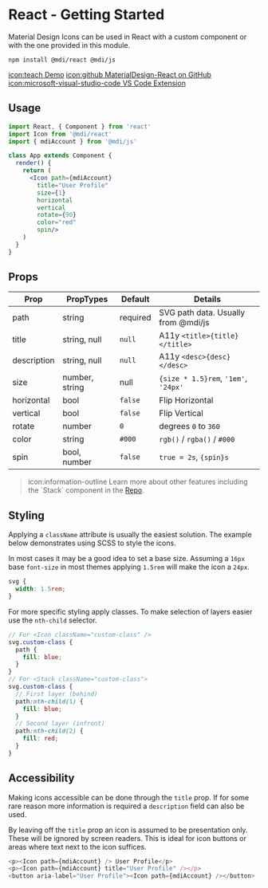 # React - Getting Started

Material Design Icons can be used in React with a custom component or with the one provided in this module.

```
npm install @mdi/react @mdi/js
```

<a href="https://templarian.github.io/@mdi/react/" class="btn btn-outline-primary">icon:teach Demo</a>
<a href="https://github.com/Templarian/MaterialDesign-React" class="btn btn-outline-secondary ml-2">icon:github MaterialDesign-React on GitHub</a>
<a href="https://marketplace.visualstudio.com/items?itemName=lukas-tr.materialdesignicons-intellisense" class="btn btn-outline-secondary ml-2">icon:microsoft-visual-studio-code VS Code Extension</a>

## Usage

```jsx
import React, { Component } from 'react'
import Icon from '@mdi/react'
import { mdiAccount } from '@mdi/js'

class App extends Component {
  render() {
    return (
      <Icon path={mdiAccount}
        title="User Profile"
        size={1}
        horizontal
        vertical
        rotate={90}
        color="red"
        spin/>
    )
  }
} 
```

## Props

| Prop        | PropTypes      | Default  | Details |
|-------------|----------------|----------|---------|
| path        | string         | required | SVG path data. Usually from @mdi/js |
| title       | string, null   | `null`   | A11y `<title>{title}</title>` |
| description | string, null   | `null`   | A11y `<desc>{desc}</desc>` |
| size        | number, string | null     | `{size * 1.5}rem`, `'1em'`, `'24px'` |
| horizontal  | bool           | `false ` | Flip Horizontal |
| vertical    | bool           | `false`  | Flip Vertical |
| rotate      | number         | `0 `     | degrees `0` to `360` |
| color       | string         | `#000`   | `rgb()` / `rgba()` / `#000` |
| spin        | bool, number   | `false`  | `true = 2s`, `{spin}s` |

<blockquote class="alert alert-info">
  icon:information-outline Learn more about other features including the `Stack` component in the <a href="https://github.com/Templarian/MaterialDesign-React">Repo</a>.
</blockquote>

## Styling

Applying a `className` attribute is usually the easiest solution. The example below demonstrates using SCSS to style the icons.

In most cases it may be a good idea to set a base size. Assuming a `16px` base `font-size` in most themes applying `1.5rem` will make the icon a `24px`.

```scss
svg {
  width: 1.5rem;
}
```

For more specific styling apply classes. To make selection of layers easier use the `nth-child` selector.

```scss
// For <Icon className="custom-class" />
svg.custom-class {
  path {
    fill: blue;
  }
}
// For <Stack className="custom-class">
svg.custom-class {
  // First layer (behind)
  path:nth-child(1) {
    fill: blue;
  }
  // Second layer (infront)
  path:nth-child(2) {
    fill: red;
  }
}
```

## Accessibility

Making icons accessible can be done through the `title` prop. If for some rare reason more information is required a `description` field can also be used.

By leaving off the `title` prop an icon is assumed to be presentation only. These will be ignored by screen readers. This is ideal for icon buttons or areas where text next to the icon suffices.

```js
<p><Icon path={mdiAccount} /> User Profile</p>
<p><Icon path={mdiAccount} title="User Profile" /></p>
<button aria-label="User Profile"><Icon path={mdiAccount} /></button>
```
